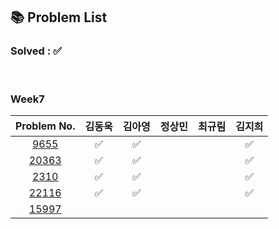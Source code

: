 ## 📚 Problem List 

### Solved : ✅

<br>

### Week7

|Problem No.|김동욱|김아영|정상민|최규림|김지희|
|:-----------:|:-----:|:----:|:----:|:----:|:----:|
|[9655](https://www.acmicpc.net/problem/9655)|✅   | ✅  |  |  | ✅ |
|[20363](https://www.acmicpc.net/problem/20363)| ✅  |✅   |  |  | ✅ |
|[2310](https://www.acmicpc.net/problem/2310)|  ✅ | ✅  |  |   | ✅ |
|[22116](https://www.acmicpc.net/problem/22116)| ✅  | ✅  |  |   | ✅ |
|[15997](https://www.acmicpc.net/problem/15997)|   |   | |   |  | ✅ |


